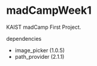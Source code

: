 # madCampWeek1
KAIST madCamp First Project.


dependencies
- image_picker (1.0.5)
- path_provider (2.1.1)

